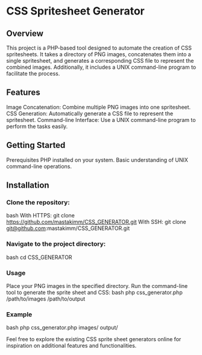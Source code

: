 # CSS Spritesheet Generator
## Overview
This project is a PHP-based tool designed to automate the creation of CSS spritesheets. It takes a directory of PNG images, concatenates them into a single spritesheet, and generates a corresponding CSS file to represent the combined images. Additionally, it includes a UNIX command-line program to facilitate the process.

## Features
Image Concatenation: Combine multiple PNG images into one spritesheet.
CSS Generation: Automatically generate a CSS file to represent the spritesheet.
Command-line Interface: Use a UNIX command-line program to perform the tasks easily.

## Getting Started
Prerequisites
PHP installed on your system.
Basic understanding of UNIX command-line operations.

## Installation
### Clone the repository:
bash
With HTTPS: git clone https://github.com/mastakimm/CSS_GENERATOR.git
With SSH: git clone git@github.com:mastakimm/CSS_GENERATOR.git

### Navigate to the project directory:
bash
cd CSS_GENERATOR

### Usage
Place your PNG images in the specified directory.
Run the command-line tool to generate the sprite sheet and CSS:
bash
php css_generator.php /path/to/images /path/to/output

### Example
bash
php css_generator.php images/ output/

Feel free to explore the existing CSS sprite sheet generators online for inspiration on additional features and functionalities.






